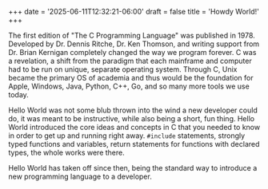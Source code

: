 +++
date = '2025-06-11T12:32:21-06:00'
draft = false
title = 'Howdy World!'
+++

The first edition of "The C Programming Language" was published in 1978. Developed by Dr. Dennis Ritche, Dr. Ken Thomson, and writing support from Dr. Brian Kernigan completely changed the way we program forever. C was a revelation, a shift from the paradigm that each mainframe and computer had to be run on unique, separate operating system. Through C, Unix became the primary OS of academia and thus would be the foundation for Apple, Windows, Java, Python, C++, Go, and so many more tools we use today.

Hello World was not some blub thrown into the wind a new developer could do, it was meant to be instructive, while also being a short, fun thing. Hello World introduced the core ideas and concepts in C that you needed to know in order to get up and running right away. `#include` statements, strongly typed functions and variables, return statements for functions with declared types, the whole works were there.

Hello World has taken off since then, being the standard way to introduce a new programming language to a developer.
